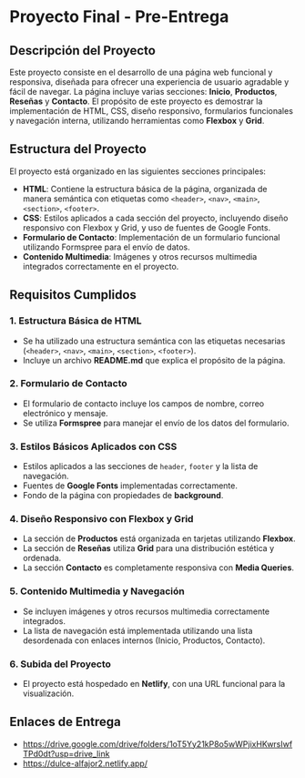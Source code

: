 # Proyecto Final - Pre-Entrega

## Descripción del Proyecto

Este proyecto consiste en el desarrollo de una página web funcional y responsiva, diseñada para ofrecer una experiencia de usuario agradable y fácil de navegar. La página incluye varias secciones: **Inicio**, **Productos**, **Reseñas** y **Contacto**. El propósito de este proyecto es demostrar la implementación de HTML, CSS, diseño responsivo, formularios funcionales y navegación interna, utilizando herramientas como **Flexbox** y **Grid**.

## Estructura del Proyecto

El proyecto está organizado en las siguientes secciones principales:

- **HTML**: Contiene la estructura básica de la página, organizada de manera semántica con etiquetas como `<header>`, `<nav>`, `<main>`, `<section>`, `<footer>`.
- **CSS**: Estilos aplicados a cada sección del proyecto, incluyendo diseño responsivo con Flexbox y Grid, y uso de fuentes de Google Fonts.
- **Formulario de Contacto**: Implementación de un formulario funcional utilizando Formspree para el envío de datos.
- **Contenido Multimedia**: Imágenes y otros recursos multimedia integrados correctamente en el proyecto.

## Requisitos Cumplidos

### 1. **Estructura Básica de HTML**
- Se ha utilizado una estructura semántica con las etiquetas necesarias (`<header>`, `<nav>`, `<main>`, `<section>`, `<footer>`).
- Incluye un archivo **README.md** que explica el propósito de la página.

### 2. **Formulario de Contacto**
- El formulario de contacto incluye los campos de nombre, correo electrónico y mensaje.
- Se utiliza **Formspree** para manejar el envío de los datos del formulario.

### 3. **Estilos Básicos Aplicados con CSS**
- Estilos aplicados a las secciones de `header`, `footer` y la lista de navegación.
- Fuentes de **Google Fonts** implementadas correctamente.
- Fondo de la página con propiedades de **background**.

### 4. **Diseño Responsivo con Flexbox y Grid**
- La sección de **Productos** está organizada en tarjetas utilizando **Flexbox**.
- La sección de **Reseñas** utiliza **Grid** para una distribución estética y ordenada.
- La sección **Contacto** es completamente responsiva con **Media Queries**.

### 5. **Contenido Multimedia y Navegación**
- Se incluyen imágenes y otros recursos multimedia correctamente integrados.
- La lista de navegación está implementada utilizando una lista desordenada con enlaces internos (Inicio, Productos, Contacto).

### 6. **Subida del Proyecto**
- El proyecto está hospedado en **Netlify**, con una URL funcional para la visualización.

## Enlaces de Entrega

- https://drive.google.com/drive/folders/1oT5Yy21kP8o5wWPjixHKwrsIwfTPd0dt?usp=drive_link
- https://dulce-alfajor2.netlify.app/
